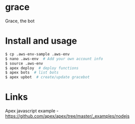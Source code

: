 # grace
Grace, the bot

# Install and usage

```bash
$ cp .aws-env-sample .aws-env
$ nano .aws-env  # Add your own account info
$ source .aws-env
$ apex deploy  # deploy functions
$ apex bots  # list bots
$ apex upbot  # create/update gracebot
```

# Links
Apex javascript example - https://github.com/apex/apex/tree/master/_examples/nodejs
